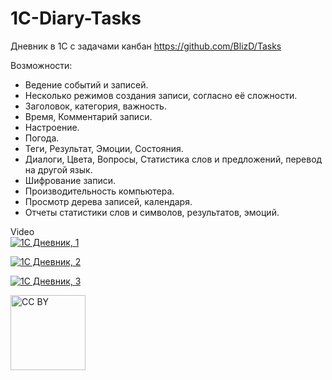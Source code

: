 # 1C-Diary-Tasks
Дневник в 1С с задачами канбан https://github.com/BlizD/Tasks

Возможности:
* Ведение событий и записей.
* Несколько режимов создания записи, согласно её сложности. 
* Заголовок, категория, важность. 
* Время, Комментарий записи.
* Настроение.
* Погода.
* Теги, Результат, Эмоции, Состояния.
* Диалоги, Цвета, Вопросы, Статистика слов и предложений, перевод на другой язык. 
* Шифрование записи.
* Производительность компьютера.
* Просмотр дерева записей, календаря.
* Отчеты статистики слов и символов, результатов, эмоций. 

Video  
[![1С Дневник, 1](https://i9.ytimg.com/vi_webp/cTJZO356AcQ/mqdefault.webp?sqp=CNCr2_kF&rs=AOn4CLDzOs1gTAmeGgJQgtGOW4ThJANXdA)](https://youtu.be/cTJZO356AcQ "1С Дневник, 1")  

[![1С Дневник, 2](https://i9.ytimg.com/vi_webp/vW9FN5WZVuo/mqdefault.webp?sqp=CNCr2_kF&rs=AOn4CLAbLrg5GcYlHO4xyK1VDYLC6tMwJA)](https://youtu.be/vW9FN5WZVuo "1С Дневник, 2")  

[![1С Дневник, 3](https://i9.ytimg.com/vi_webp/CrJvFIasgbM/mqdefault.webp?sqp=CNCr2_kF&rs=AOn4CLCbw-qaf5GyW6LFmAYK_FTP14NX0Q)](https://youtu.be/CrJvFIasgbM "1С Дневник, 3")  

<a href="https://creativecommons.org/licenses/by/4.0/" Target="_blank"><img src="https://mirrors.creativecommons.org/presskit/buttons/88x31/png/by.png" alt="CC BY" title="CC BY" width="120"></a>
